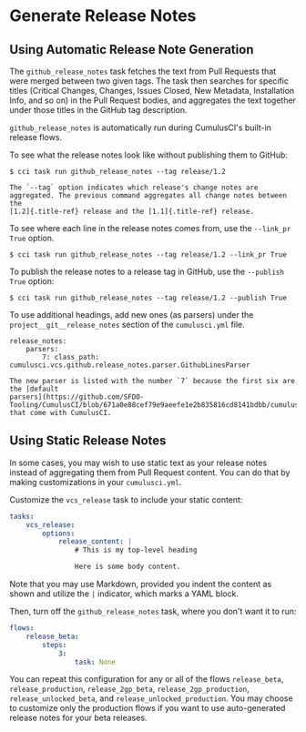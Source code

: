 # Generate Release Notes

## Using Automatic Release Note Generation

The `github_release_notes` task fetches the text from Pull Requests that
were merged between two given tags. The task then searches for specific
titles (Critical Changes, Changes, Issues Closed, New Metadata,
Installation Info, and so on) in the Pull Request bodies, and aggregates
the text together under those titles in the GitHub tag description.

`github_release_notes` is automatically run during CumulusCI's built-in
release flows.

To see what the release notes look like without publishing them to
GitHub:

```
$ cci task run github_release_notes --tag release/1.2
```

```{note}
The `--tag` option indicates which release's change notes are
aggregated. The previous command aggregates all change notes between the
[1.2]{.title-ref} release and the [1.1]{.title-ref} release.
```

To see where each line in the release notes comes from, use the
`--link_pr True` option.

```
$ cci task run github_release_notes --tag release/1.2 --link_pr True
```

To publish the release notes to a release tag in GitHub, use the
`--publish True` option:

```
$ cci task run github_release_notes --tag release/1.2 --publish True
```

To use additional headings, add new ones (as parsers) under the
`project__git__release_notes` section of the `cumulusci.yml` file.

```
release_notes:
    parsers:
        7: class_path: cumulusci.vcs.github.release_notes.parser.GithubLinesParser
```

```{note}
The new parser is listed with the number `7` because the first six are
the [default
parsers](https://github.com/SFDO-Tooling/CumulusCI/blob/671a0e88cef79e9aeefe1e2b835816cd8141bdbb/cumulusci/cumulusci.yml#L1154)
that come with CumulusCI.
```

## Using Static Release Notes

In some cases, you may wish to use static text as your release notes instead of aggregating them
from Pull Request content. You can do that by making customizations in your `cumulusci.yml`.

Customize the `vcs_release` task to include your static content:

```yaml
tasks:
    vcs_release:
        options:
            release_content: |
                # This is my top-level heading

                Here is some body content.
```

Note that you may use Markdown, provided you indent the content as shown and
utilize the `|` indicator, which marks a YAML block.

Then, turn off the `github_release_notes` task, where you don't want it to run:

```yaml
flows:
    release_beta:
        steps:
            3:
                task: None
```

You can repeat this configuration for any or all of the flows `release_beta`, `release_production`,
`release_2gp_beta`, `release_2gp_production`, `release_unlocked_beta`, and `release_unlocked_production`.
You may choose to customize only the production flows if you want to use auto-generated release notes
for your beta releases.
